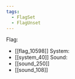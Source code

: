 ```yaml
---
tags:
  - FlagSet
  - FlagUnset
---
```

Flag:
- [[flag_10598]]
System:
- [[system_40]]
Sound:
- [[sound_250]]
- [[sound_108]]
